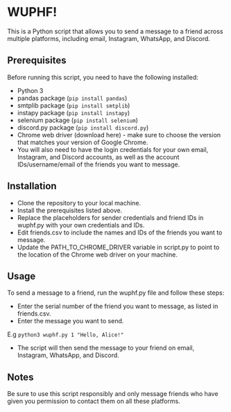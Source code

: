 # WUPHF!

This is a Python script that allows you to send a message to a friend across multiple platforms, including email, Instagram, WhatsApp, and Discord.

## Prerequisites
Before running this script, you need to have the following installed:

- Python 3
- pandas package (```pip install pandas```)
- smtplib package (```pip install smtplib```)
- instapy package (```pip install instapy```)
- selenium package (```pip install selenium```)
- discord.py package (```pip install discord.py```)
- Chrome web driver (download here) - make sure to choose the version that matches your version of Google Chrome.
- You will also need to have the login credentials for your own email, Instagram, and Discord accounts, as well as the account IDs/username/email of the friends you want to message.

## Installation
- Clone the repository to your local machine.
- Install the prerequisites listed above.
- Replace the placeholders for sender credentials and friend IDs in wuphf.py with your own credentials and IDs.
- Edit friends.csv to include the names and IDs of the friends you want to message.
- Update the PATH_TO_CHROME_DRIVER variable in script.py to point to the location of the Chrome web driver on your machine.

## Usage
To send a message to a friend, run the wuphf.py file and follow these steps:

- Enter the serial number of the friend you want to message, as listed in friends.csv.
- Enter the message you want to send.

E.g ```python3 wuphf.py 1 "Hello, Alice!"```

- The script will then send the message to your friend on email, Instagram, WhatsApp, and Discord.

## Notes

Be sure to use this script responsibly and only message friends who have given you permission to contact them on all these platforms.
